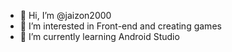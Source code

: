 - 👋 Hi, I’m @jaizon2000
- 👀 I’m interested in Front-end and creating games
- 🌱 I’m currently learning Android Studio
<!---- 💞️ I’m looking to collaborate on N/A
- 📫 How to reach me  --->

<!---
jaizon2000/jaizon2000 is a ✨ special ✨ repository because its `README.md` (this file) appears on your GitHub profile.
You can click the Preview link to take a look at your changes.
--->
